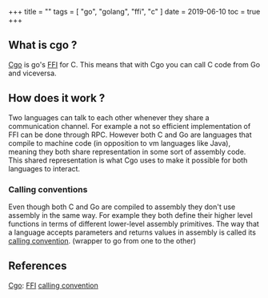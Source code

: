 +++
title = ""
tags = [
    "go",
    "golang",
    "ffi",
    "c"
]
date = 2019-06-10
toc = true
+++


## What is cgo ?

[Cgo]() is go's [FFI]() for C. This means that with Cgo you can call C code from Go and viceversa.

## How does it work ?

Two languages can talk to each other whenever they share a communication channel. For example a not so
efficient implementation of FFI can be done through RPC. However both C and Go are languages that compile
to machine code (in opposition to vm languages like Java), meaning they both share representation in some 
sort of assembly code. This shared representation is what Cgo uses to make it possible for both languages
to interact.

### Calling conventions

Even though both C and Go are compiled to assembly they don't use assembly in the same way. For example
they both define their higher level functions in terms of different lower-level assembly primitives. The
way that a language accepts parameters and returns values in assembly is called its 
[calling convention](). (wrapper to go from one to the other) 




## References
[Cgo]():
[FFI](https://en.wikipedia.org/wiki/Foreign_function_interface)
[calling convention](https://en.wikipedia.org/wiki/Calling_convention)



